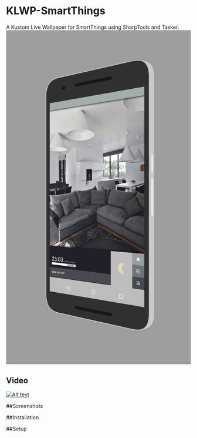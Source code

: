 # KLWP-SmartThings
A Kustom Live Wallpaper for SmartThings using SharpTools and Tasker.
![Alt text](https://raw.githubusercontent.com/nicholaswilde/KLWP-SmartThings/master/screenshots/screener_20160911(11-34-04).png)

## Video
[![Alt text](https://img.youtube.com/vi/GhG6mqvRi_E/0.jpg)](https://www.youtube.com/watch?v=GhG6mqvRi_E)

##Screenshots


##Installation

##Setup
   
